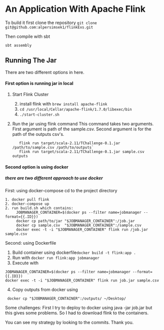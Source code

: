 # An Application With Apache Flink

To build it first clone the repository
 `git clone git@github.com:alpersimsek1/flinkExs.git`

Then compile with sbt 

    sbt assembly

## Running The Jar
There are two different options in here. 
#### First option is running jar in local
1. Start Flink Cluster

	2. install flink with `brew install apache-flink`
	3. `cd /usr/local/Cellar/apache-flink/1.7.0/libexec/bin`
	4. `./start-cluster.sh`
	
2. Run the jar using flink command
	      This command takes two arguments. First argument is path of the sample.csv. Second argument is for the path of the outputs csv's.  

          flink run target/scala-2.11/TChallenge-0.1.jar /path/to/sample.csv /path/to/outputs`
          flink run target/scala-2.11/TChallenge-0.1.jar sample.csv outputs
            
#### Second option is using docker 
##### there are two different approach to use docker
First: 
    using docker-compose 
    cd to the project directory
    
    1. docker pull flink
    2. docker-compose up
    2. run build.sh which contains: 
         JOBMANAGER_CONTAINER=$(docker ps --filter name=jobmanager --format={{.ID}})
         docker cp path/to/jar "$JOBMANAGER_CONTAINER":/job.jar
         docker cp sample.csv  "$JOBMANAGER_CONTAINER":/sample.csv
         docker exec -t -i "$JOBMANAGER_CONTAINER" flink run /job.jar sample.csv
  
Second: 
    using Dockerfile
1. Build container using dockerfile`docker build -t flink:app .`
2. Run with `docker run flink:app jobmanager`
3. Execute with 
 ````
 JOBMANAGER_CONTAINER=$(docker ps --filter name=jobmanager --format={{.ID}})
 docker exec -t -i "$JOBMANAGER_CONTAINER" flink run job.jar sample.csv
 ````
4. Copy outputs from docker using 
````
 docker cp "$JOBMANAGER_CONTAINER":/outputs/ ~/Desktop/
```` 

Some challenges: 
    First I try to deploy to docker using java -jar job.jar 
    but this gives some problems. So I had to download flink to the containers. 
    
    
You can see my strategy by looking to the commits. 
Thank you. 